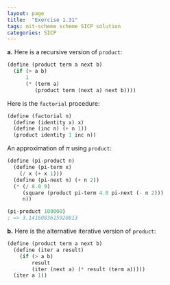 ```yaml
---
layout: page
title:  "Exercise 1.31"
tags: mit-scheme scheme SICP solution
categories: SICP
---
```

**a.** Here is a recursive version of `product`:
```scheme
(define (product term a next b)
  (if (> a b)
      1
      (* (term a)
         (product term (next a) next b))))
```
Here is the `factorial` procedure:
```scheme
(define (factorial n)
  (define (identity x) x)
  (define (inc n) (+ n 1))
  (product identity 1 inc n))
```
An approximation of $\pi$ using `product`:  
```scheme
(define (pi-product n)
  (define (pi-term x)
    (/ x (+ x 1)))
  (define (pi-next n) (+ n 2))
  (* (/ 8.0 9)
     (square (product pi-term 4.0 pi-next (- n 2)))
     n))

(pi-product 100000)
; => 3.1416083615920813
```
**b.** Here is the alternative iterative version of `product`:
```scheme
(define (product term a next b)
  (define (iter a result)
    (if (> a b)
        result
        (iter (next a) (* result (term a)))))
  (iter a 1))
```